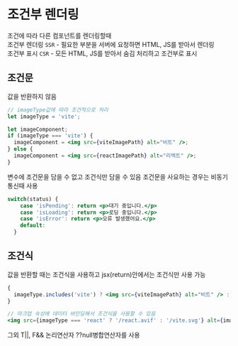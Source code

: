 # 조건부 렌더링

조건에 따라 다른 컴포넌트를 렌더링할때  
조건부 렌더링 `SSR` - 필요한 부분을 서버에 요청하면 HTML, JS를 받아서 렌더링  
조건부 표시 `CSR` - 모든 HTML, JS를 받아서 숨김 처리하고 조건부로 표시   

## 조건문

값을 반환하지 않음

```jsx
// imageType값에 따라 조건적으로 처리
let imageType = 'vite';

let imageComponent;
if (imageType === 'vite') {
  imageComponent = <img src={viteImagePath} alt="비트" />;
} else {
  imageComponent = <img src={reactImagePath} alt="리액트" />;
}
```

변수에 조건문을 담을 수 없고 조건식만 담을 수 있음
조건문을 사요하는 경우는 비동기통신때 사용

```jsx
switch(status) {
    case 'isPending': return <p>대기 중입니다.</p>
    case 'isLoading': return <p>로딩 중입니다.</p>
    case 'isError': return <p>오류 발생했어요.</p>
    default:
  }
```

## 조건식

값을 반환할 때는 조건식을 사용하고 jsx(return)안에서는 조건식만 사용 가능

```jsx
{
  imageType.includes('vite') ? <img src={viteImagePath} alt="비트" /> : <img src={reactImagePath} alt="리액트" />;
}

// 마크업 속성에 데이터 바인딩해서 조건식을 사용할 수 있음
<img src={imageType === 'react' ? '/react.avif' : '/vite.svg'} alt={imageType === 'react' ? '리액트' : '비트'} />;
```

그외 T||, F&& 논리연산자 ??null병합연산자를 사용

<!-- - React의 조건 제어는 JavaScript 구문을 활용합니다.
- if문을 사용해 JSX 트리를 조건부로 반환할 수 있습니다.
- 삼항 연산자 식을 사용해 JSX 구문 내부에서 조건 처리할 수 있습니다.
- 논리 연산자 &&를 사용해 JSX 또는 아무 것도 아닌 값을 반환할 수 있습니다.
- 변수와 조건문을 사용한 방법은 다소 장황하지만, 유연하여 유용할 수 있습니다. -->

